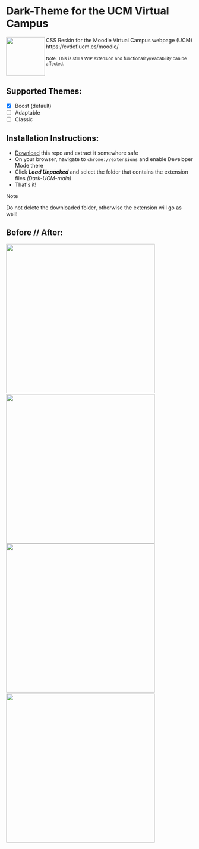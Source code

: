 # Dark-Theme for the UCM Virtual Campus

<img src="icon.png" align="left" width="104"/>
CSS Reskin for the Moodle Virtual Campus webpage (UCM) <br/>https://cvdof.ucm.es/moodle/<br/><br/>
<sub>Note: This is still a WIP extension and functionality/readability can be affected.</sub>

<br clear="left"/>

## Supported Themes:
 - [x] Boost (default)
 - [ ] Adaptable
 - [ ] Classic

## Installation Instructions:
- [Download](https://codeload.github.com/car-dochao/Dark-UCM/zip/refs/heads/main) this repo and extract it somewhere safe
- On your browser, navigate to ```chrome://extensions``` and enable Developer Mode there
- Click ***Load Unpacked*** and select the folder that contains the extension files *(Dark-UCM-main)*
- That's it!

> [!NOTE]
> Do not delete the downloaded folder, otherwise the extension will go as well!

## Before // After:
<img src="https://i.imgur.com/1NyRGlf.png" width="400">⠀<img src="https://i.imgur.com/ueS7uoF.png" width="400">
<img src="https://i.imgur.com/mP9hTg2.png" width="400">⠀<img src="https://i.imgur.com/boYojtK.png" width="400">